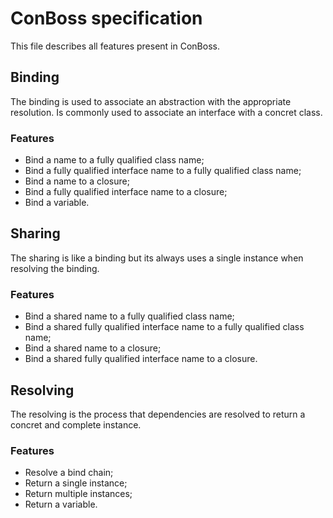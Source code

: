 # ConBoss specification

This file describes all features present in ConBoss.

## Binding

The binding is used to associate an abstraction with the appropriate resolution.
Is commonly used to associate an interface with a concret class.

### Features

- Bind a name to a fully qualified class name;
- Bind a fully qualified interface name to a fully qualified class name;
- Bind a name to a closure;
- Bind a fully qualified interface name to a closure;
- Bind a variable.

## Sharing

The sharing is like a binding but its always uses a single instance when resolving the binding.

### Features

- Bind a shared name to a fully qualified class name;
- Bind a shared fully qualified interface name to a fully qualified class name;
- Bind a shared name to a closure;
- Bind a shared fully qualified interface name to a closure.

## Resolving

The resolving is the process that dependencies are resolved to return a concret and complete instance.

### Features

- Resolve a bind chain;
- Return a single instance;
- Return multiple instances;
- Return a variable.
